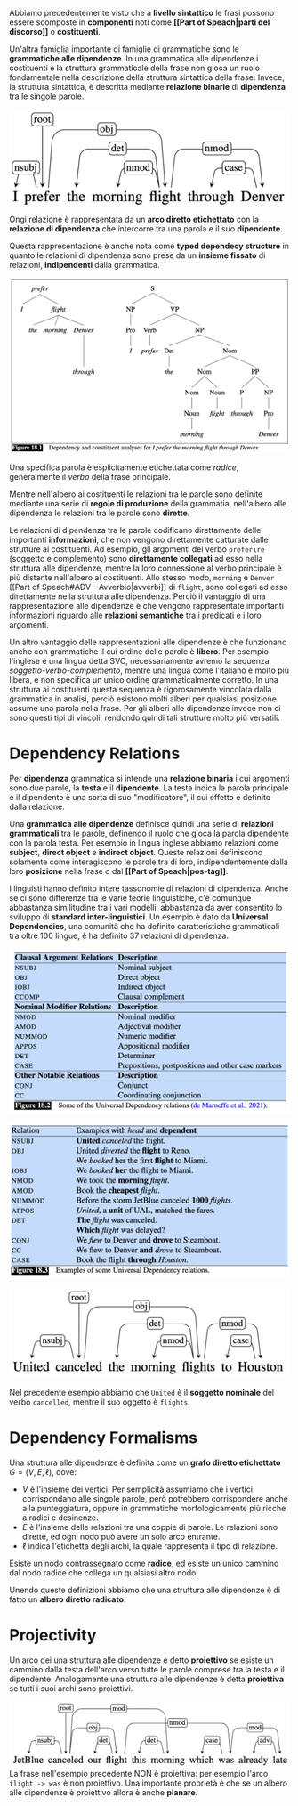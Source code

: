 Abbiamo precedentemente visto che a **livello sintattico** le frasi possono essere scomposte in **componenti** noti come **[[Part of Speach|parti del discorso]]** o **costituenti**.

Un'altra famiglia importante di famiglie di grammatiche sono le **grammatiche alle dipendenze**.
In una grammatica alle dipendenze i costituenti e la struttura grammaticale della frase non gioca un ruolo fondamentale nella descrizione della struttura sintattica della frase.
Invece, la struttura sintattica, è descritta mediante **relazione binarie** di **dipendenza** tra le singole parole.

![](./img/dependency_1.png)

Ongi relazione è rappresentata da un **arco diretto etichettato** con la **relazione di dipendenza** che intercorre tra una parola e il suo **dipendente**.

Questa rappresentazione è anche nota come **typed dependecy structure** in quanto le relazioni di dipendenza sono prese da un **insieme fissato** di relazioni, **indipendenti** dalla grammatica.

![](./img/dependency_2.png)

Una specifica parola è esplicitamente etichettata come *radice*, generalmente il *verbo* della frase principale.

Mentre nell'albero ai costituenti le relazioni tra le parole sono definite mediante una serie di **regole di produzione** della grammatia, nell'albero alle dipendenza le relazioni tra le parole sono **dirette**.

Le relazioni di dipendenza tra le parole codificano direttamente delle importanti **informazioni**, che non vengono direttamente catturate dalle strutture ai costituenti.
Ad esempio, gli argomenti del verbo `preferire` (soggetto e complemento) sono **direttamente collegati** ad esso nella struttura alle dipendenze, mentre la loro connessione al verbo principale è più distante nell'albero ai costituenti.
Allo stesso modo, `morning` e `Denver` [[Part of Speach#ADV - Avverbio|avverbi]] di `flight`, sono collegati ad esso direttamente nella struttura alle dipendenza.
Perciò il vantaggio di una rappresentazione alle dipendenze è che vengono rappresentate importanti informazioni riguardo alle **relazioni semantiche** tra i predicati e i loro argomenti.

Un altro vantaggio delle rappresentazioni alle dipendenze è che funzionano anche con grammatiche il cui ordine delle parole è **libero**.
Per esempio l'inglese è una lingua detta SVC, necessariamente avremo la sequenza *soggetto-verbo-complemento*, mentre una lingua come l'italiano è molto più libera, e non specifica un unico ordine grammaticalmente corretto.
In una struttura ai costituenti questa sequenza è rigorosamente vincolata dalla grammatica in analisi, perciò esistono molti alberi per qualsiasi posizione assume una parola nella frase.
Per gli alberi alle dipendenze invece non ci sono questi tipi di vincoli, rendondo quindi tali strutture molto più versatili.

# Dependency Relations
Per **dipendenza** grammatica si intende una **relazione binaria** i cui argomenti sono due parole, la **testa** e il **dipendente**.
La testa indica la parola principale e il dipendente è una sorta di suo "modificatore", il cui effetto è definito dalla relazione.

Una **grammatica alle dipendenze** definisce quindi una serie di **relazioni grammaticali** tra le parole, definendo il ruolo che gioca la parola dipendente con la parola testa.
Per esempio in lingua inglese abbiamo relazioni come **subject**, **direct object** e **indirect object**.
Queste relazioni definiscono solamente come interagiscono le parole tra di loro, indipendentemente dalla loro **posizione** nella frase o dal **[[Part of Speach|pos-tag]]**.

I linguisti hanno definito intere tassonomie di relazioni di dipendenza.
Anche se ci sono differenze tra le varie teorie linguistiche, c'è comunque abbastanza similitudine tra i vari modelli, abbastanza da aver consentito lo sviluppo di **standard inter-linguistici**.
Un esempio è dato da **Universal Dependencies**, una comunità che ha definito caratteristiche grammaticali tra oltre 100 lingue, è ha definito 37 relazioni di dipendenza.

![](./img/dependency_3.png)

![](./img/dependency_4.png)

![](./img/dependency_5.png)

Nel precedente esempio abbiamo che `United` è il **soggetto nominale** del verbo `cancelled`, mentre il suo oggetto è `flights`.

# Dependency Formalisms
Una struttura alle dipendenze è definita come un **grafo diretto etichettato** $G=(V,E, \ell)$, dove:
- $V$ è l'insieme dei vertici. Per semplicità assumiamo che i vertici corrispondano alle singole parole, però potrebbero corrispondere anche alla punteggiatura, oppure in grammatiche morfologicamente più ricche a radici e desinenze.
- $E$ è l'insieme delle relazioni tra una coppie di parole. Le relazioni sono dirette, ed ogni nodo può avere un solo arco entrante.
- $\ell$ indica l'etichetta degli archi, la quale rappresenta il tipo di relazione.

Esiste un nodo contrassegnato come **radice**, ed esiste un unico cammino dal nodo radice che collega un qualsiasi altro nodo.

Unendo queste definizioni abbiamo che una struttura alle dipendenze è di fatto un **albero diretto radicato**.

# Projectivity
Un arco dei una struttura alle dipendenze è detto **proiettivo** se esiste un cammino dalla testa dell'arco verso tutte le parole comprese tra la testa e il dipendente.
Analogamente una struttura alle dipendenze è detta **proiettiva** se tutti i suoi archi sono proiettivi.

![](./img/dependency_6.png)
La frase nell'esempio precedente NON è proiettiva: per esempio l'arco `flight -> was` è non proiettivo.
Una importante proprietà è che se un albero alle dipendenze è proiettivo allora è anche **planare**.